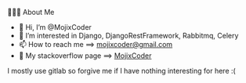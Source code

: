 👨🏻‍💻  About Me
- 👋 Hi, I’m @MojixCoder
- 👀 I’m interested in Django, DjangoRestFramework, Rabbitmq, Celery
- 📫 How to reach me ==> mojixcoder@gmail.com
- 💞️ My stackoverflow page ==> [MojixCoder](https://stackoverflow.com/users/11487872/mojixcoder)

I mostly use gitlab so forgive me if I have nothing interesting for here :(

<!---
MojixCoder/MojixCoder is a ✨ special ✨ repository because its `README.md` (this file) appears on your GitHub profile.
You can click the Preview link to take a look at your changes.
--->

